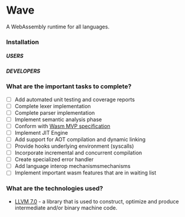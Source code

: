 # Wave
A WebAssembly runtime for all languages.

### Installation
##### _USERS_
##### _DEVELOPERS_

### <a name="tasks"></a> What are the important tasks to complete?
- [ ] Add automated unit testing and coverage reports
- [ ] Complete lexer implementation
- [ ] Complete parser implementation
- [ ] Implement semantic analysis phase
- [ ] Conform with [Wasm MVP specification](https://webassembly.github.io/spec/)
- [ ] Implement JIT Engine
- [ ] Add support for AOT compilation and dynamic linking
- [ ] Provide hooks underlying environment (syscalls)
- [ ] Incorporate incremental and concurrent compilation
- [ ] Create specialized error handler
- [ ] Add language interop mechanismsmechanisms
- [ ] Implement important wasm features that are in waiting list

### What are the technologies used?
* [LLVM 7.0](http://releases.llvm.org/download.html) - a library that is used to construct, optimize and produce intermediate and/or binary machine code.
